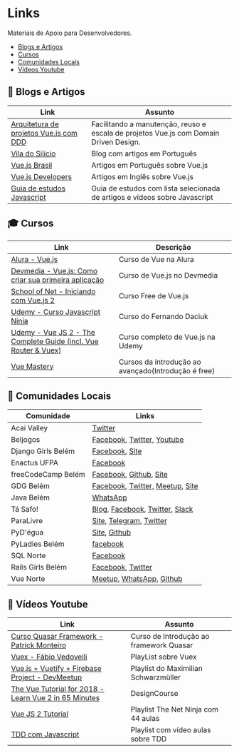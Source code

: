 # Links

Materiais de Apoio para Desenvolvedores.
* [Blogs e Artigos  ](/links/#blogs-e-artigos)
* [Cursos  ](/links/#cursos)
* [Comunidades Locais  ](/links/#comunidades-locais)
* [Vídeos Youtube ](/links/#videos-youtube)

## :page_with_curl: Blogs e Artigos  

| Link        | Assunto           |
| ------------- |-------------|
| [Arquitetura de projetos Vue.js com DDD](https://blog.codecasts.com.br/arquitetura-de-projetos-vue-js-com-ddd-a2bc26817793) | Facilitando a manutenção, reuso e escala de projetos Vue.js com Domain Driven Design.   |
| [Vila do Silício](http://viladosilicio.com.br) | Blog com artigos em Português   |
| [Vue.js Brasil](https://vuejs-brasil.com.br) | Artigos em Português sobre Vue.js  |
| [Vue.js Developers](https://vuejsdevelopers.com) | Artigos em Inglês sobre Vue.js |
| [Guia de estudos Javascript](https://gist.github.com/vinicius73/60027329a3855345e15b2eeaa3fd588d) | Guia de estudos com lista selecionada  de artigos e vídeos sobre Javascript |

## :mortar_board: Cursos

| Link        | Descrição           |
| ------------- |-------------|
| [Alura - Vue.js](https://www.alura.com.br/curso-online-vue-parte1) | Curso de Vue na Alura  |
| [Devmedia - Vue.js: Como criar sua primeira aplicação](https://www.devmedia.com.br/curso/curso-de-vue-js-como-criar-sua-primeira-aplicacao/2071) | Curso de Vue.js no Devmedia  |
| [School of Net - Iniciando com Vue.js 2](https://www.schoolofnet.com/curso/frontend/vuejs/iniciando-com-vuejs-2-rev3/) | Curso Free de Vue.js |
| [Udemy - Curso Javascript Ninja](https://www.udemy.com/curso-javascript-ninja/) |Curso do Fernando Daciuk |
| [Udemy - Vue JS 2 - The Complete Guide (incl. Vue Router & Vuex)](https://www.udemy.com/vuejs-2-the-complete-guide/) | Curso completo de Vue.js na Udemy |
| [Vue Mastery](https://www.vuemastery.com/courses) | Cursos da introdução ao avançado(Introdução é free)   |


## :city_sunrise: Comunidades Locais 

| Comunidade    | Links           |
| ------------- |-------------    |
| Acai Valley| [Twitter](https://twitter.com/acaivalley)|
| Beljogos | [Facebook](https://www.facebook.com/BeljogosPA/), [Twitter](https://twitter.com/beljogos), [Youtube](https://www.youtube.com/channel/UCa0FvmBQz0JiActsGs5r5-A)|
| Django Girls Belém| [Facebook](https://www.facebook.com/DjangoGirlsBelem/), [Site](https://djangogirls.org/belem)|
| Enactus UFPA| [Facebook](https://www.facebook.com/EnactusUFPA/) |
| freeCodeCamp Belém| [Facebook]( https://www.facebook.com/groups/free.code.camp.belem/), [Github](https://github.com/fcc-belem), [Site](https://freecodecamp.org/) |
|GDG Belém    | [Facebook](https://www.facebook.com/GDGBelem/), [Twitter](https://twitter.com/gdgbelem), [Meetup](https://www.meetup.com/pt-BR/gdgbelemio/), [Site](https://gdgbelem.github.io/home/)|
| Java Belém  | [WhatsApp](https://chat.whatsapp.com/KTfRmaqPRqJ4Oyn5jENfnn)|
| Tá Safo!    | [Blog](https://tasafo.org/), [Facebook](https://www.facebook.com/tasafo.comunidade/), [Twitter](https://twitter.com/tasafo), [Slack](https://slack.tasafo.org)|
| ParaLivre   | [Site](https://www.paralivre.org), [Telegram](https://t.me/paralivre), [Twitter](https://twitter.com/paralivre_)|
| PyD'égua | [Site](http://pydegua.python.org.br), [Github](https://github.com/pydegua/site)|
|PyLadies Belém| [facebook](https://www.facebook.com/pyladiesbelem/)|
| SQL Norte   | [Facebook](https://www.facebook.com/sqlnorte/)|
| Rails Girls Belém| [Facebook](https://www.facebook.com/railsgirlsbelem/), [Twitter](https://twitter.com/railsgirlsbelem) |
| Vue Norte   | [Meetup](https://www.meetup.com/pt-BR/Vue-js-Norte/), [WhatsApp](https://chat.whatsapp.com/7gXcqLOFdYaDmO7hgeGk6I), [Github](https://github.com/vuejs-norte) |

## :movie_camera: Vídeos Youtube

| Link        | Assunto           |
| ------------- |-------------|
| [Curso Quasar Framework - Patrick Monteiro](https://www.youtube.com/playlist?list=PLBjvYfV_TvwJlOctQ49KiOrxrFwJGqAdr) | Curso de Introdução ao framework Quasar |
| [Vuex - Fábio Vedovelli](https://www.youtube.com/watch?v=Fn6pB3sYhn4&list=PLFJmwzuHdBRTN93itG0UiZpqs8ZnBSeEF) |PlayList sobre Vuex |
| [Vue.js + Vuetify + Firebase Project - DevMeetup](https://www.youtube.com/watch?v=FXY1UyQfSFw&list=PL55RiY5tL51qxUbODJG9cgrsVd7ZHbPrt) |Playlist do Maximilian Schwarzmüller |
| [The Vue Tutorial for 2018 - Learn Vue 2 in 65 Minutes](https://www.youtube.com/watch?v=78tNYZUS-ps) |DesignCourse |
| [Vue JS 2 Tutorial ](https://www.youtube.com/watch?v=5LYrN_cAJoA&list=PL4cUxeGkcC9gQcYgjhBoeQH7wiAyZNrYa) | Playlist The Net Ninja com 44 aulas |
| [TDD com Javascript](https://www.youtube.com/watch?v=6pYUzEduLyU) | Playlist com vídeo aulas sobre TDD |
